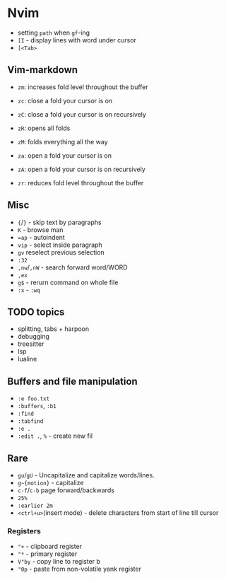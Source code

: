 # Nvim

* setting `path` when `gf`-ing
* `[I` - display lines with word under cursor
* `[<Tab>`

## Vim-markdown

* `zm`: increases fold level throughout the buffer
* `zc`: close a fold your cursor is on
* `zC`: close a fold your cursor is on recursively

* `zR`: opens all folds
* `zM`: folds everything all the way

* `za`: open a fold your cursor is on
* `zA`: open a fold your cursor is on recursively
* `zr`: reduces fold level throughout the buffer

## Misc

* `{`/`}` - skip text by paragraphs
* `K` - browse man
* `=ap` - autoindent
* `vip` - select inside paragraph
* `gv` reselect previous selection
* `:32`
* `,nw`/`,nW` - search forward word/WORD
* `,ex`
* `g$` - rerurn command on whole file
* `:x` - `:wq`

## TODO topics

* splitting, tabs + harpoon
* debugging
* treesitter
* lsp
* lualine

## Buffers and file manipulation

* `:e foo.txt`
* `:buffers`, `:b1`
* `:find`
* `:tabfind`
* `:e .`
* `:edit .`, `%` - create new fil

## Rare

* `gu`/`gU` - Uncapitalize and capitalize words/lines.
* `g~{motion}` - capitalize
* `c-f`/`c-b` page forward/backwards
* `25%`
* `:earlier 2m`
* `<ctrl+u>`(insert mode) - delete characters from start of line till cursor

### Registers

* `"+` - clipboard register
* `"*` - primary register
* `V"by` - copy line to register b
* `"0p` - paste from non-volatile yank register
